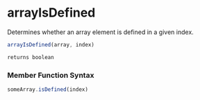 # arrayIsDefined

Determines whether an array element is defined in a given index.

```javascript
arrayIsDefined(array, index)
```

```javascript
returns boolean
```
### Member Function Syntax

```javascript
someArray.isDefined(index)
```
